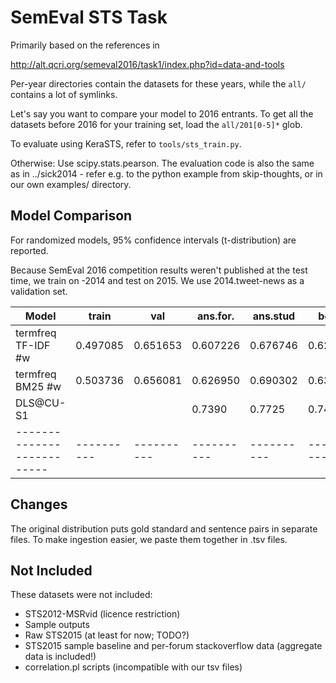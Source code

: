 SemEval STS Task
================

Primarily based on the references in

http://alt.qcri.org/semeval2016/task1/index.php?id=data-and-tools

Per-year directories contain the datasets for these years, while
the ``all/`` contains a lot of symlinks.

Let's say you want to compare your model to 2016 entrants. To get
all the datasets before 2016 for your training set, load the
``all/201[0-5]*`` glob.

To evaluate using KeraSTS, refer to ``tools/sts_train.py``.

Otherwise: Use scipy.stats.pearson.  The evaluation code is also
the same as in ../sick2014 - refer e.g. to the python example from
skip-thoughts, or in our own examples/ directory.

Model Comparison
----------------

For randomized models, 95% confidence intervals (t-distribution) are reported.

Because SemEval 2016 competition results weren't published at the test time,
we train on -2014 and test on 2015.  We use 2014.tweet-news as a validation
set.

| Model                    | train    | val      | ans.for. | ans.stud | belief   | headline | images   | t. mean  | settings
|--------------------------|----------|----------|----------|----------|----------|----------|----------|----------|---------
| termfreq TF-IDF #w       | 0.497085 | 0.651653 | 0.607226 | 0.676746 | 0.622920 | 0.725578 | 0.714331 | 0.669360 | ``freq_mode='tf'``
| termfreq BM25 #w         | 0.503736 | 0.656081 | 0.626950 | 0.690302 | 0.632223 | 0.725748 | 0.718185 | 0.678681 | (defaults)
| DLS@CU-S1                |          |          | 0.7390   | 0.7725   | 0.7491   | 0.8250   | 0.8644   | 0.8015   | STS2015 winner
|--------------------------|----------|----------|----------|----------|----------|----------|----------|----------|---------


Changes
-------

The original distribution puts gold standard and sentence pairs
in separate files.  To make ingestion easier, we paste them together
in .tsv files.

Not Included
------------

These datasets were not included:

  * STS2012-MSRvid (licence restriction)
  * Sample outputs
  * Raw STS2015 (at least for now; TODO?)
  * STS2015 sample baseline and per-forum stackoverflow data (aggregate
    data is included!)
  * correlation.pl scripts (incompatible with our tsv files)
